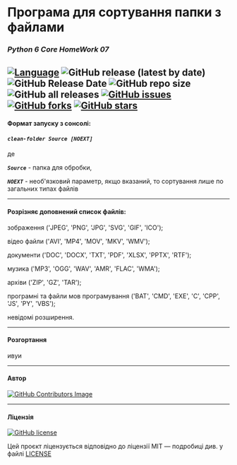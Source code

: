 # Програма для сортування папки з файлами

### *Python 6 Core HomeWork 07*
[![Language](https://img.shields.io/badge/language-python-blue)](https://www.python.org)
![GitHub release (latest by date)](https://img.shields.io/github/v/release/VlodyaKr/Python-6-Core-HomeWork-07)
![GitHub Release Date](https://img.shields.io/github/release-date/VlodyaKr/Python-6-Core-HomeWork-07?style=plastic)
![GitHub repo size](https://img.shields.io/github/repo-size/VlodyaKr/Python-6-Core-HomeWork-07?style=plastic)
![GitHub all releases](https://img.shields.io/github/downloads/VlodyaKr/Python-6-Core-HomeWork-07/total)
[![GitHub issues](https://img.shields.io/github/issues/VlodyaKr/Python-6-Core-HomeWork-07?style=plastic)](https://github.com/VlodyaKr/Python-6-Core-HomeWork-07/issues)
[![GitHub forks](https://img.shields.io/github/forks/VlodyaKr/Python-6-Core-HomeWork-07?style=plastic)](https://github.com/VlodyaKr/Python-6-Core-HomeWork-07/network)
[![GitHub stars](https://img.shields.io/github/stars/VlodyaKr/Python-6-Core-HomeWork-07?style=plastic)](https://github.com/VlodyaKr/Python-6-Core-HomeWork-07/stargazers)
---
#### Формат запуску з сонсолі:
#### ***`clean-folder Source [NOEXT]`***
де

***`Source`*** - папка для обробки,

***`NOEXT`*** - необ'язковий параметр, якщо вказаний, то сортування лише по загальних типах файлів

---
#### Розрізняє доповнений список файлів:
зображення ('JPEG', 'PNG', 'JPG', 'SVG', 'GIF', 'ICO');

відео файли ('AVI', 'MP4', 'MOV', 'MKV', 'WMV');

документи ('DOC', 'DOCX', 'TXT', 'PDF', 'XLSX', 'PPTX', 'RTF');

музика ('MP3', 'OGG', 'WAV', 'AMR', 'FLAC', 'WMA');

архіви ('ZIP', 'GZ', 'TAR');

програмні та файли мов програмування ('BAT', 'CMD', 'EXE', 'C', 'CPP', 'JS', 'PY', 'VBS');

невідомі розширення.

___
#### Розгортання
ивуи

---
#### Автор
[![GitHub Contributors Image](https://contrib.rocks/image?repo=VlodyaKr/Python-6-Core-HomeWork-07)](https://github.com/VlodyaKr)

___
#### Ліцензія
[![GitHub license](https://img.shields.io/github/license/VlodyaKr/Python-6-Core-HomeWork-07?style=plastic)](https://github.com/VlodyaKr/Python-6-Core-HomeWork-07/blob/main/LICENSE)

Цей проєкт ліцензується відповідно до ліцензії MIT — подробиці див. у файлі [LICENSE](https://github.com/VlodyaKr/Python-6-Core-HomeWork-07/blob/main/LICENSE)
